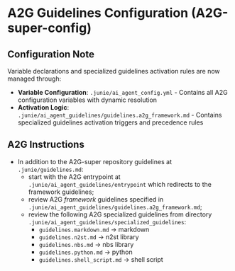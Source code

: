 # A2G Guidelines Configuration (A2G-super-config)

## Configuration Note

Variable declarations and specialized guidelines activation rules are now managed through:
- **Variable Configuration**: `.junie/ai_agent_config.yml` - Contains all A2G configuration variables with dynamic resolution
- **Activation Logic**: `.junie/ai_agent_guidelines/guidelines.a2g_framework.md` - Contains specialized guidelines activation triggers and precedence rules

## A2G Instructions

- In addition to the A2G-super repository guidelines at `.junie/guidelines.md`:  
  - start with the A2G entrypoint at `.junie/ai_agent_guidelines/entrypoint` which redirects to the framework guidelines;
  - review A2G _framework_ guidelines specified in `.junie/ai_agent_guidelines/guidelines.a2g_framework.md`;
  - review the following A2G specialized guidelines from directory `.junie/ai_agent_guidelines/specialized_guidelines`:
    - `guidelines.markdown.md` -> markdown
    - `guidelines.n2st.md` -> n2st library
    - `guidelines.nbs.md` -> nbs library
    - `guidelines.python.md` -> python
    - `guidelines.shell_script.md` -> shell script
